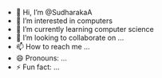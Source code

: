 - 👋 Hi, I’m @SudharakaA
- 👀 I’m interested in computers
- 🌱 I’m currently learning computer science
- 💞️ I’m looking to collaborate on ...
- 📫 How to reach me ...
- 😄 Pronouns: ...
- ⚡ Fun fact: ...

<!---
SudharakaA/SudharakaA is a ✨ special ✨ repository because its `README.md` (this file) appears on your GitHub profile.
You can click the Preview link to take a look at your changes.
--->
